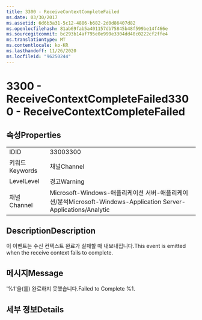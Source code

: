 ```yaml
---
title: 3300 - ReceiveContextCompleteFailed
ms.date: 03/30/2017
ms.assetid: 6d6b3a31-5c12-4886-b682-2d0d86407d82
ms.openlocfilehash: 81ab69fab5a401157db75845b48f599be14f466e
ms.sourcegitcommit: bc293b14af795e0e999e3304dd40c0222cf2ffe4
ms.translationtype: MT
ms.contentlocale: ko-KR
ms.lasthandoff: 11/26/2020
ms.locfileid: "96250244"
---
```

# <a name="3300---receivecontextcompletefailed"></a><span data-ttu-id="f9c8c-102">3300 - ReceiveContextCompleteFailed</span><span class="sxs-lookup"><span data-stu-id="f9c8c-102">3300 - ReceiveContextCompleteFailed</span></span>

## <a name="properties"></a><span data-ttu-id="f9c8c-103">속성</span><span class="sxs-lookup"><span data-stu-id="f9c8c-103">Properties</span></span>  
  
|||  
|-|-|  
|<span data-ttu-id="f9c8c-104">ID</span><span class="sxs-lookup"><span data-stu-id="f9c8c-104">ID</span></span>|<span data-ttu-id="f9c8c-105">3300</span><span class="sxs-lookup"><span data-stu-id="f9c8c-105">3300</span></span>|  
|<span data-ttu-id="f9c8c-106">키워드</span><span class="sxs-lookup"><span data-stu-id="f9c8c-106">Keywords</span></span>|<span data-ttu-id="f9c8c-107">채널</span><span class="sxs-lookup"><span data-stu-id="f9c8c-107">Channel</span></span>|  
|<span data-ttu-id="f9c8c-108">Level</span><span class="sxs-lookup"><span data-stu-id="f9c8c-108">Level</span></span>|<span data-ttu-id="f9c8c-109">경고</span><span class="sxs-lookup"><span data-stu-id="f9c8c-109">Warning</span></span>|  
|<span data-ttu-id="f9c8c-110">채널</span><span class="sxs-lookup"><span data-stu-id="f9c8c-110">Channel</span></span>|<span data-ttu-id="f9c8c-111">Microsoft-Windows-애플리케이션 서버-애플리케이션/분석</span><span class="sxs-lookup"><span data-stu-id="f9c8c-111">Microsoft-Windows-Application Server-Applications/Analytic</span></span>|  
  
## <a name="description"></a><span data-ttu-id="f9c8c-112">Description</span><span class="sxs-lookup"><span data-stu-id="f9c8c-112">Description</span></span>  

 <span data-ttu-id="f9c8c-113">이 이벤트는 수신 컨텍스트 완료가 실패할 때 내보내집니다.</span><span class="sxs-lookup"><span data-stu-id="f9c8c-113">This event is emitted when the receive context fails to complete.</span></span>  
  
## <a name="message"></a><span data-ttu-id="f9c8c-114">메시지</span><span class="sxs-lookup"><span data-stu-id="f9c8c-114">Message</span></span>  

 <span data-ttu-id="f9c8c-115">'%1'을(를) 완료하지 못했습니다.</span><span class="sxs-lookup"><span data-stu-id="f9c8c-115">Failed to Complete %1.</span></span>  
  
## <a name="details"></a><span data-ttu-id="f9c8c-116">세부 정보</span><span class="sxs-lookup"><span data-stu-id="f9c8c-116">Details</span></span>
